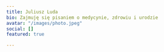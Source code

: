 ```yaml
---
title: Juliusz Luda
bio: Zajmuję się pisaniem o medycynie, zdrowiu i urodzie
avatar: "/images/photo.jpeg"
social: []
featured: true

---
```

